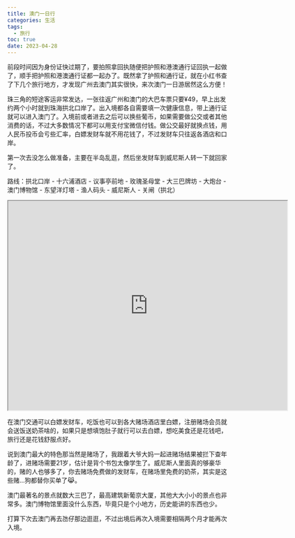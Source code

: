 ```yaml
---
title: 澳门一日行
categories: 生活
tags:
  - 旅行
toc: true
date: 2023-04-28
---
```


前段时间因为身份证快过期了，要拍照拿回执随便把护照和港澳通行证回执一起做了，顺手把护照和港澳通行证都一起办了。既然拿了护照和通行证，就在小红书查了下几个旅行地方，才发现广州去澳门其实很快，来次澳门一日游居然这么方便！

珠三角的短途客运非常发达，一张往返广州和澳门的大巴车票只要¥49，早上出发约两个小时就到珠海拱北口岸了。出入境都各自需要填一次健康信息，带上通行证就可以进入澳门了。入境前或者进去之后可以换些葡币，如果需要做公交或者其他消费的话，不过大多数情况下都可以用支付宝微信付钱。做公交最好就换点钱，用人民币投币会亏些汇率，白嫖发财车就不用花钱了，不过发财车只往返各酒店和口岸。

第一次去没怎么做准备，主要在半岛乱逛，然后坐发财车到威尼斯人转一下就回家了。

路线：拱北口岸 - 十六浦酒店 - 议事亭前地 - 玫瑰圣母堂 - 大三巴牌坊 - 大炮台 - 澳门博物馆 - 东望洋灯塔 - 渔人码头 - 威尼斯人 - 关闸（拱北）

<iframe src="https://www.google.com/maps/d/u/0/embed?mid=1zMyPssWLfdH3gm_zQLABqoc9CrHNmyA&ehbc=2E312F" width="640" height="480"></iframe>

在澳门交通可以白嫖发财车，吃饭也可以到各大赌场酒店里白嫖，注册赌场会员就会送饭送奶茶啥的，如果只是想填饱肚子就行可以去白嫖，想吃美食还是花钱吧，旅行还是花钱舒服点好。

说到澳门最大的特色那当然是赌场了，我跟着大爷大妈一起进赌场结果被拦下查年龄了，进赌场需要21岁，估计是背个书包太像学生了。威尼斯人里面真的够豪华的，赌的人也够多了，你去赌场免费做的发财车，在赌场里免费的奶茶，其实是这些赌...狗都替你买单了😹。

澳门最著名的景点就数大三巴了，最高建筑新葡京大厦，其他大大小小的景点也非常多。澳门博物馆里面没什么东西，毕竟只是个小地方，历史能讲的东西也少。

打算下次去澳门再去氹仔那边逛逛，不过出境后再次入境需要相隔两个月才能再次入境。